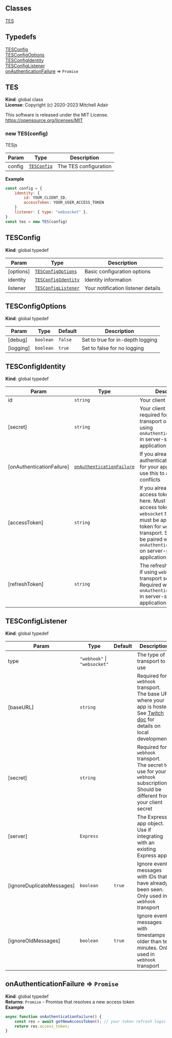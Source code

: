 ## Classes

<dl>
<dt><a href="#TES">TES</a></dt>
<dd></dd>
</dl>

## Typedefs

<dl>
<dt><a href="#TESConfig">TESConfig</a></dt>
<dd></dd>
<dt><a href="#TESConfigOptions">TESConfigOptions</a></dt>
<dd></dd>
<dt><a href="#TESConfigIdentity">TESConfigIdentity</a></dt>
<dd></dd>
<dt><a href="#TESConfigListener">TESConfigListener</a></dt>
<dd></dd>
<dt><a href="#onAuthenticationFailure">onAuthenticationFailure</a> ⇒ <code>Promise</code></dt>
<dd></dd>
</dl>

<a name="TES"></a>

## TES
**Kind**: global class  
**License**: Copyright (c) 2020-2023 Mitchell AdairThis software is released under the MIT License.https://opensource.org/licenses/MIT  
<a name="new_TES_new"></a>

### new TES(config)
TESjs


| Param | Type | Description |
| --- | --- | --- |
| config | [<code>TESConfig</code>](#TESConfig) | The TES configuration |

**Example**  
```jsconst config = {    identity: {        id: YOUR_CLIENT_ID,        accessToken: YOUR_USER_ACCESS_TOKEN    }    listener: { type: "websocket" },}const tes = new TES(config)```
<a name="TESConfig"></a>

## TESConfig
**Kind**: global typedef  

| Param | Type | Description |
| --- | --- | --- |
| [options] | [<code>TESConfigOptions</code>](#TESConfigOptions) | Basic configuration options |
| identity | [<code>TESConfigIdentity</code>](#TESConfigIdentity) | Identity information |
| listener | [<code>TESConfigListener</code>](#TESConfigListener) | Your notification listener details |

<a name="TESConfigOptions"></a>

## TESConfigOptions
**Kind**: global typedef  

| Param | Type | Default | Description |
| --- | --- | --- | --- |
| [debug] | <code>boolean</code> | <code>false</code> | Set to true for in-depth logging |
| [logging] | <code>boolean</code> | <code>true</code> | Set to false for no logging |

<a name="TESConfigIdentity"></a>

## TESConfigIdentity
**Kind**: global typedef  

| Param | Type | Description |
| --- | --- | --- |
| id | <code>string</code> | Your client ID |
| [secret] | <code>string</code> | Your client secret, required for webhook transport or     when not using `onAuthenticationFailure` in server-side `websocket` applications |
| [onAuthenticationFailure] | [<code>onAuthenticationFailure</code>](#onAuthenticationFailure) | If you already have an     authentication solution for your app elsewhere use this to avoid token conflicts |
| [accessToken] | <code>string</code> | If you already have an access token, put it here. Must     be user access token for `websocket` transport, must be app access token for `webhook` transport.  Should     usually be paired with `onAuthenticationFailure` on server-side applications |
| [refreshToken] | <code>string</code> | The refresh token to use if using `websocket` transport     server-side. Required when not using `onAuthenticationFailure` in server-side `websocket` applications |

<a name="TESConfigListener"></a>

## TESConfigListener
**Kind**: global typedef  

| Param | Type | Default | Description |
| --- | --- | --- | --- |
| type | <code>&quot;webhook&quot;</code> \| <code>&quot;websocket&quot;</code> |  | The type of transport to use |
| [baseURL] | <code>string</code> |  | Required for `webhook` transport. The base URL where your app is     hosted. See [Twitch doc](https://dev.twitch.tv/docs/eventsub) for details on local development |
| [secret] | <code>string</code> |  | Required for `webhook` transport. The secret to use for your `webhook`     subscriptions. Should be different from your client secret |
| [server] | <code>Express</code> |  | The Express app object. Use if integrating with an existing Express app |
| [ignoreDuplicateMessages] | <code>boolean</code> | <code>true</code> | Ignore event messages with IDs that have already     been seen. Only used in `webhook` transport |
| [ignoreOldMessages] | <code>boolean</code> | <code>true</code> | Ignore event messages with timestamps older than ten     minutes. Only used in `webhook` transport |

<a name="onAuthenticationFailure"></a>

## onAuthenticationFailure ⇒ <code>Promise</code>
**Kind**: global typedef  
**Returns**: <code>Promise</code> - Promise that resolves a new access token  
**Example**  
```jsasync function onAuthenticationFailure() {    const res = await getNewAccessToken(); // your token refresh logic    return res.access_token;}```
